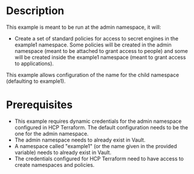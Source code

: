 
# Description

This example is meant to be run at the admin namespace, it will:

* Create a set of standard policies for access to secret engines in the example1 namespace. Some policies will be created in the admin namespace (meant to be attached to grant access to people) and some will be created inside the example1 namespace (meant to grant access to applications).

This example allows configuration of the name for the child namespace (defaulting to example1).

# Prerequisites

* This example requires dynamic credentials for the admin namespace configured in HCP Terraform. The default configuration needs to be the one for the admin namespace.
* The admin namespace needs to already exist in Vault.
* A namespace called "example1" (or the name given in the provided variable) needs to already exist in Vault.
* The credentials configured for HCP Terraform need to have access to create namespaces and policies.

